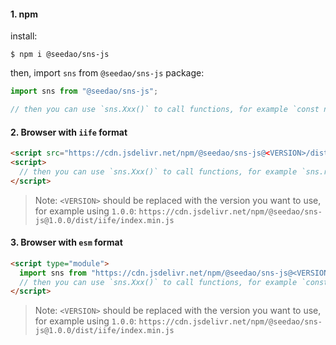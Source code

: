 #### 1. npm

install:

```shell
$ npm i @seedao/sns-js
```

then, import `sns` from `@seedao/sns-js` package:

```typescript
import sns from "@seedao/sns-js";

// then you can use `sns.Xxx()` to call functions, for example `const n = await sns.resolve("abc.seedao")`
```

#### 2. Browser with `iife` format

```html
<script src="https://cdn.jsdelivr.net/npm/@seedao/sns-js@<VERSION>/dist/iife/index.min.js"></script>
<script>
  // then you can use `sns.Xxx()` to call functions, for example `sns.resolve("abc.seedao").then((n) => { console.log("name: ", n) })`
</script>
```

> Note: `<VERSION>` should be replaced with the version you want to use, for example using `1.0.0`: `https://cdn.jsdelivr.net/npm/@seedao/sns-js@1.0.0/dist/iife/index.min.js`

#### 3. Browser with `esm` format

```html
<script type="module">
  import sns from "https://cdn.jsdelivr.net/npm/@seedao/sns-js@<VERSION>/dist/esm/index.min.js";
  // then you can use `sns.Xxx()` to call functions, for example `const n = await sns.resolve("abc.seedao")`
</script>
```

> Note: `<VERSION>` should be replaced with the version you want to use, for example using `1.0.0`: `https://cdn.jsdelivr.net/npm/@seedao/sns-js@1.0.0/dist/iife/index.min.js`
